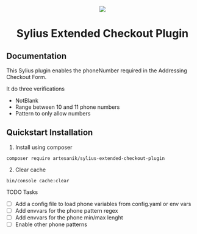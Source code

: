 <p align="center">
    <a href="https://sylius.com" target="_blank">
        <img src="https://demo.sylius.com/assets/shop/img/logo.png" />
    </a>
</p>

<h1 align="center">Sylius Extended Checkout Plugin</h1>

## Documentation
This Sylius plugin enables the phoneNumber required in the Addressing Checkout Form.

It do three verifications

- NotBlank
- Range between 10 and 11 phone numbers
- Pattern to only allow numbers

## Quickstart Installation

1. Install using composer

```
composer require artesanik/sylius-extended-checkout-plugin
```

2. Clear cache

```
bin/console cache:clear
```

TODO Tasks

- [ ] Add a config file to load phone variables from config.yaml or env vars
- [ ] Add envvars for the phone pattern regex
- [ ] Add envvars for the phone min/max lenght
- [ ] Enable other phone patterns
